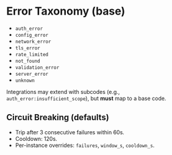 # Error Taxonomy (base)

- `auth_error`
- `config_error`
- `network_error`
- `tls_error`
- `rate_limited`
- `not_found`
- `validation_error`
- `server_error`
- `unknown`

Integrations may extend with subcodes (e.g., `auth_error:insufficient_scope`), but **must** map to a base code.

## Circuit Breaking (defaults)
- Trip after 3 consecutive failures within 60s.
- Cooldown: 120s.
- Per-instance overrides: `failures`, `window_s`, `cooldown_s`.
